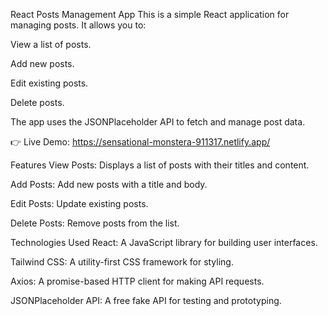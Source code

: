 React Posts Management App
This is a simple React application for managing posts. It allows you to:

View a list of posts.

Add new posts.

Edit existing posts.

Delete posts.

The app uses the JSONPlaceholder API to fetch and manage post data.

👉 Live Demo: https://sensational-monstera-911317.netlify.app/

Features
View Posts: Displays a list of posts with their titles and content.

Add Posts: Add new posts with a title and body.

Edit Posts: Update existing posts.

Delete Posts: Remove posts from the list.

Technologies Used
React: A JavaScript library for building user interfaces.

Tailwind CSS: A utility-first CSS framework for styling.

Axios: A promise-based HTTP client for making API requests.

JSONPlaceholder API: A free fake API for testing and prototyping.
